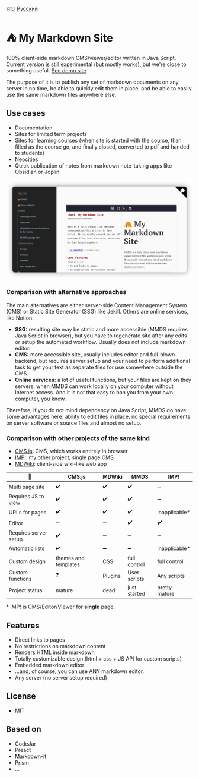 :ru: [Русский](https://girobusan.github.io/mmds/#!index.ru.md)

:tent: My Markdown Site
=======================

100% client-side markdown CMS/viewer/editor written in Java Script. Current version is still experimental (but mostly works), but we're close to something useful. [See demo site](https://girobusan.github.io/mmds/#!index.en.md).


The purpose of it is to publish any set of markdown documents on any server in no time,
be able to quickly edit them in place, and be able to easily use the same markdown files anywhere else. 

## Use cases

* Documentation
* Sites for limited term projects
* Sites for learning courses (when site is started with the course, than filled as the course go, and finally closed, converted to pdf and handed to students)
* [ Neocities ](https://neocities.org/)
* Quick publication of notes from markdown note-taking apps like Obsidian or Joplin.

![Screenshot](docs/screen.png)

### Comparison with alternative approaches

The main alternatives are either server-side Content Management System (CMS) or Static Site Generator (SSG) like Jekill. Others are online services, like Notion. 

- __SSG:__ resulting site may be static and more accessible (MMDS requires Java Script in browser), but you have to regenerate site after any edits or setup the automated workflow. Usually does not include markdown editor.
- __CMS:__ more accessible site, usually includes editor and full-blown backend, but requires server setup and your need to perform additional task to get your text as separate files for use somewhere outside the CMS.
- __Online services:__ a lot of useful functions, but your files are kept on they
servers, when MMDS can work locally on your computer without Internet access. And it is not that easy to ban you from your own computer, you know.

Therefore, if you do not mind dependency on Java Script, MMDS do have some advantages here: ability to edit files in place, no special requirements on 
server software or source files and almost no setup. 

### Comparison with other projects of the same kind 

* [CMS.js](https://github.com/chrisdiana/cms.js): CMS, which works entirely in browser
* [IMP!](https://github.com/girobusan/imp): my other project, single page CMS
* [MDWiki](https://github.com/Dynalon/mdwiki): client-side wiki-like web app
 
|  :wrench:             | CMS.js             | MDWiki             | MMDS               | IMP!                | 
|-----------------------|--------------------|--------------------|--------------------|---------------------|
| Multi page site       | :heavy_check_mark: | :heavy_check_mark: | :heavy_check_mark: |  :heavy_minus_sign: |
| Requires JS to view   | :heavy_check_mark: | :heavy_check_mark: | :heavy_check_mark: |  :heavy_minus_sign: |
| URLs for pages        | :heavy_check_mark: | :heavy_check_mark: | :heavy_check_mark: |  inapplicable*      |
| Editor                | :heavy_minus_sign: | :heavy_minus_sign: | :heavy_check_mark: |  :heavy_check_mark: |
| Requires server setup | :heavy_check_mark: | :heavy_minus_sign: | :heavy_minus_sign: |  :heavy_minus_sign: |
| Automatic lists       | :heavy_check_mark: | :heavy_minus_sign: | :heavy_minus_sign: |  inapplicable*      | 
| Custom design         | themes and templates | CSS              | full control       |  full control       |
| Custom functions      | :question:         | Plugins            | User scripts       |  Any scripts        |
| Project status        | mature             |  dead              | just started       |  pretty mature      |

\* IMP! is CMS/Editor/Viewer for **single** page.


## Features

* Direct links to pages
* No restrictions on markdown content 
* Renders HTML inside markdown
* Totally customizable design (html + css + JS API for custom scripts)
* Embedded markdown editor 
* ...and, of course, you can use ANY markdown editor.
* Any server (no server setup required)


## License

- MIT

## Based on

- CodeJar
- Preact
- Markdown-it
- Prism
- ...

